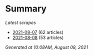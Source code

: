 # Summary
*Latest scrapes*
* [2021-08-07](https://github.com/nuuuwan/news_lk/blob/data/news_lk.2021-08-07.json) (62 articles)
* [2021-08-08](https://github.com/nuuuwan/news_lk/blob/data/news_lk.2021-08-08.json) (53 articles)

*Generated at 10:08AM, August 08, 2021*